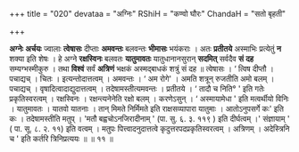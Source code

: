 +++
title = "020"
devataa = "अग्निः"
RShiH = "कण्वो घौरः"
ChandaH = "सतो बृहती"

+++


**अग्नेः** **अर्चयः** ज्वालाः **त्वेषासः** दीप्ताः **अमवन्तः** बलवन्तः **भीमासः** भयंकराः । अतः **प्रतीतये** अस्माभिः प्रत्येतुं **न** शक्या इति शेषः । हे अग्ने **रक्षस्विनः** बलवतः **यातुमावतः** यातुधानानसुरान् **सदमित्** सर्वदैव **सं** **दह** सम्यग्भस्मीकुरु । तथा **विश्वं** सर्वं **अत्रिणं** भक्षकं अस्मद्बाधकं शत्रुं सं दह ॥ त्वेषासः । ‘ त्विष दीप्तौ । पचाद्यच् । चितः । इत्यन्तोदात्तत्वम् । अमवन्तः । ‘ अम रोगे' । अमति शत्रून् रुजतीति अमो बलम् । पचाद्यच् । वृषादित्वादाद्युदात्तत्वम् । तदेषामस्तीत्यमवन्तः । प्रतीतये । ‘ तादौ च निति° ' इति गतेः प्रकृतिस्वरत्वम् । रक्षस्विनः । रक्षन्त्यनेनेति रक्षो बलम् । करणेऽसुन् । ‘ अस्मायामेधा ' इति मत्वर्थीयो विनिः । यातुमावतः । यातवो यातनाः । तान् मिमते निर्मिमते इति राक्षसव्यापारा यातुमाः । आतोऽनुपसर्गे कः' इति कः । तदेषामस्तीति मतुप् । 'मतौ बह्वचोऽनजिरादीनाम् ' (पा. सु. ६. ३. ११९ ) इति दीर्घत्वम् ।' संज्ञायाम् ' ( पा. सू. ८. २. ११) इति वत्वम् । मतुपः पित्त्वादनुदात्तत्वे कृदुत्तरपदप्रकृतिस्वरत्वम् । अत्रिणम् । अदेस्त्रिनि च ' इति कर्तरि त्रिनिप्रत्ययः ॥ ॥ ११ ॥